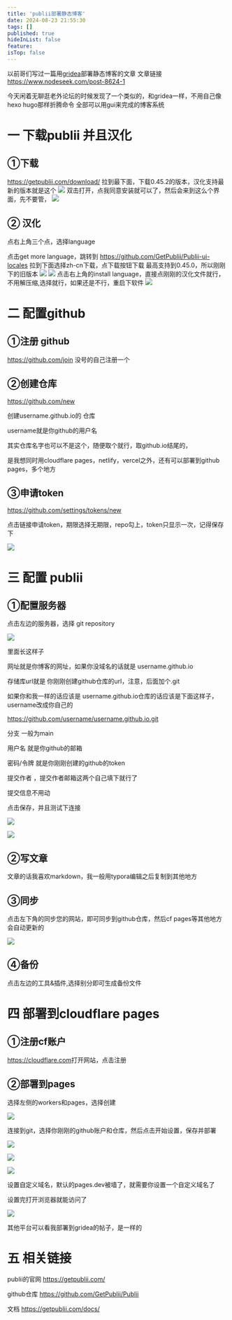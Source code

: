 ```yaml
---
title: 'publii部署静态博客'
date: 2024-08-23 21:55:30
tags: []
published: true
hideInList: false
feature: 
isTop: false
---
```

以前哥们写过一篇用[gridea](https://github.com/getgridea/gridea)部署静态博客的文章
文章链接   <https://www.nodeseek.com/post-8624-1>

今天闲着无聊逛老外论坛的时候发现了一个类似的，和gridea一样，不用自己像hexo hugo那样折腾命令
全部可以用gui来完成的博客系统



# 一  下载publii 并且汉化

## ①下载

<https://getpublii.com/download/>  拉到最下面，下载0.45.2的版本，汉化支持最新的版本就是这个
![](https://s3.qklg.net/img/202408232158227.png)
双击打开，点我同意安装就可以了，然后会来到这么个界面，先不要管，
![](https://s3.qklg.net/img/202408232158176.png)

## ② 汉化

点右上角三个点，选择language

点击get more language，跳转到  <https://github.com/GetPublii/Publii-ui-locales>
拉到下面选择zh-cn下载，点下载按钮下载
最高支持到0.45.0，所以刚刚下的旧版本
![](https://s3.qklg.net/img/202408232158603.png)
![](https://s3.qklg.net/img/202408232158657.png)
点击右上角的install language，直接点刚刚的汉化文件就行，不用解压缩,选择就行，如果还是不行，重启下软件
![](https://s3.qklg.net/img/202408232159054.png)

# 二  配置github

## ①注册 github

<https://github.com/join> 没号的自己注册一个

## ②创建仓库 

<https://github.com/new>	

创建username.github.io的 仓库

username就是你github的用户名

其实仓库名字也可以不是这个，随便取个就行，取github.io结尾的，

是我想同时用cloudflare pages，netlify，vercel之外，还有可以部署到github pages，多个地方

## ③申请token

<https://github.com/settings/tokens/new>

点击链接申请token，期限选择无期限，repo勾上，token只显示一次，记得保存下

![](https://s3.qklg.net/img/202408232159381.png)

# 三 配置 publii

## ①配置服务器

点击左边的服务器，选择 git repository

![](https://s3.qklg.net/img/202408232159146.png)

里面长这样子

网址就是你博客的网址，如果你没域名的话就是  username.github.io 

存储库url就是 你刚刚创建github仓库的url，注意，后面加个.git

如果你和我一样的话应该是 username.github.io仓库的话应该是下面这样子，username改成你自己的

https://github.com/username/username.github.io.git

分支 一般为main

用户名 就是你github的邮箱

密码/令牌 就是你刚刚创建的github的token

提交作者 ，提交作者邮箱这两个自己填下就行了

提交信息不用动

点击保存，并且测试下连接



![](https://s3.qklg.net/img/202408232159796.png)

![](https://s3.qklg.net/img/202408232159616.png)



## ②写文章

文章的话我喜欢markdown，我一般用typora编辑之后复制到其他地方

## ③同步

点击左下角的同步您的网站，即可同步到github仓库，然后cf pages等其他地方会自动更新的

![](https://s3.qklg.net/img/202408232159678.png)



## ④备份

点击左边的工具&插件,选择别分即可生成备份文件



# 四 部署到cloudflare pages

## ①注册cf账户

<https://cloudflare.com>打开网站，点击注册



## ②部署到pages

选择左侧的workers和pages，选择创建

![](https://s3.qklg.net/img/202408232200560.png)

连接到git，选择你刚刚的github账户和仓库，然后点击开始设置，保存并部署



![](https://s3.qklg.net/img/202408232200609.png)

![](https://s3.qklg.net/img/202408232200494.png)

![](https://s3.qklg.net/img/202408232200515.png)

设置自定义域名，默认的pages.dev被墙了，就需要你设置一个自定义域名了

设置完打开浏览器就能访问了



![](https://s3.qklg.net/img/202408232200295.png)

其他平台可以看我部署到gridea的帖子，是一样的





# 五 相关链接

 publii的官网  <https://getpublii.com/>

github仓库   <https://github.com/GetPublii/Publii>

文档   <https://getpublii.com/docs/>

